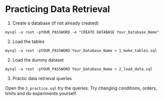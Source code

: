 Practicing Data Retrieval
============================

1. Create a database (if not already created)

```
mysql -u root -pYOUR_PASSWORD -e "CREATE DATABASE Your_Database_Name"
```

2. Load the tables

```
mysql -u root -pYOUR_PASSWORD Your_Database_Name < 1_make_tables.sql
```

2. Load the dummy dataset

```
mysql -u root -pYOUR_PASSWORD Your_Database_Name < 2_load_data.sql
```


3. Practic data retrieval queries

Open the `3_practice.sql` try the queries.
Try changing conditions, orders, limits and do experiments yourself.